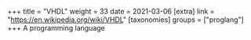 +++
title = "VHDL"
weight = 33
date = 2021-03-06
[extra]
link = "https://en.wikipedia.org/wiki/VHDL"
[taxonomies]
groups = ["proglang"]
+++
A programming language

